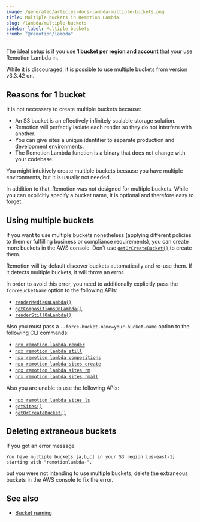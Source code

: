 ```yaml
---
image: /generated/articles-docs-lambda-multiple-buckets.png
title: Multiple buckets in Remotion Lambda
slug: /lambda/multiple-buckets
sidebar_label: Multiple buckets
crumb: "@remotion/lambda"
---
```


The ideal setup is if you use **1 bucket per region and account** that your use Remotion Lambda in.

While it is discouraged, it is possible to use multiple buckets from version v3.3.42 on.

## Reasons for 1 bucket

It is not necessary to create multiple buckets because:

- An S3 bucket is an effectively infinitely scalable storage solution.
- Remotion will perfectly isolate each render so they do not interfere with another.
- You can give sites a unique identifier to separate production and development environments.
- The Remotion Lambda function is a binary that does not change with your codebase.

You might intuitively create multiple buckets because you have multiple environments, but it is usually not needed.

In addition to that, Remotion was not designed for multiple buckets. While you can explicitly specify a bucket name, it is optional and therefore easy to forget.

## Using multiple buckets

If you want to use multiple buckets nonetheless (applying different policies to them or fulfilling business or compliance requirements), you can create more buckets in the AWS console. Don't use [`getOrCreateBucket()`](/docs/lambda/getorcreatebucket) to create them.

Remotion will by default discover buckets automatically and re-use them. If it detects multiple buckets, it will throw an error.

In order to avoid this error, you need to additionally explicitly pass the `forceBucketName` option to the following APIs:

- [`renderMediaOnLambda()`](/docs/lambda/rendermediaonlambda)
- [`getCompositionsOnLambda()`](/docs/lambda/getcompositionsonlambda)
- [`renderStillOnLambda()`](/docs/lambda/renderstillonlambda)

Also you must pass a `--force-bucket-name=your-bucket-name` option to the following CLI commands:

- [`npx remotion lambda render`](/docs/lambda/cli/render)
- [`npx remotion lambda still`](/docs/lambda/cli/render)
- [`npx remotion lambda compositions`](/docs/lambda/cli/render)
- [`npx remotion lambda sites create`](/docs/lambda/cli/sites#create)
- [`npx remotion lambda sites rm`](/docs/lambda/cli/sites#rm)
- [`npx remotion lambda sites rmall`](/docs/lambda/cli/sites#rmall)

Also you are unable to use the following APIs:

- [`npx remotion lambda sites ls`](/docs/lambda/cli/sites#ls)
- [`getSites()`](/docs/lambda/getsites)
- [`getOrCreateBucket()`](/docs/lambda/getorcreatebucket)

## Deleting extraneous buckets

If you got an error message

```
You have multiple buckets [a,b,c] in your S3 region [us-east-1] starting with "remotionlambda-".
```

but you were not intending to use multiple buckets, delete the extraneous buckets in the AWS console to fix the error.

## See also

- [Bucket naming](/docs/lambda/bucket-naming)
